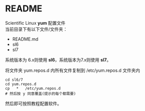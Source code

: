 <!-- README.md --- 
;; 
;; Description: 
;; Author: Hongyi Wu(吴鸿毅)
;; Email: wuhongyi@qq.com 
;; Created: 六 7月 16 21:16:08 2016 (+0800)
;; Last-Updated: 六 10月  1 19:43:40 2016 (+0800)
;;           By: Hongyi Wu(吴鸿毅)
;;     Update #: 4
;; URL: http://wuhongyi.github.io -->

# README

Scientific Linux **yum** 配置文件  
当前目录下有以下文件/文件夹：

- README.md
- sl6
- sl7

系统版本为 6.x则使用 **sl6**，系统版本为7.x则使用 **sl7**。

将文件夹 yum.repos.d 内所有文件复制到 /etc/yum.repos.d 文件夹内

```shell
cd sl6/7
cd yum.repos.d
cp   *   /etc/yum.repos.d
# 然后按 y 同意覆盖(提示的每个都需要)
```

然后即可按照教程配置软件。


<!-- README.md ends here -->
